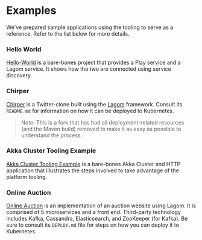 # Examples

We've prepared sample applications using the tooling to serve as a reference. Refer to the list below for more details.

### Hello World

[Hello-World](https://github.com/fsat/hello-reactive-tooling) is a bare-bones project that provides a Play service and a Lagom service. It shows how the two are connected using service discovery.

### Chirper

[Chirper](https://github.com/longshorej/lagom-java-chirper-tooling-example) is a Twitter-clone built using the [Lagom](https://www.lagomframework.com/) framework. Consult its `README.md` for information on how it can be deployed to Kubernetes.

> Note: This is a fork that has had all deployment-related resources (and the Maven build) removed to make it as easy as possible to understand the process.

### Akka Cluster Tooling Example

[Akka Cluster Tooling Example](https://github.com/longshorej/akka-cluster-tooling-example) is a bare-bones Akka Cluster and HTTP application that illustrates the steps involved to take advantage of the platform tooling.

### Online Auction

[Online Auction](https://github.com/longshorej/online-auction-scala-platform-tooling-example) is an implementation of an auction website using Lagom. It is comprised of 5 microservices and a front end. Third-party technology includes Kafka, Cassandra, Elasticsearch, and ZooKeeper (for Kafka). Be sure to consult its `DEPLOY.md` file for steps on how you can deploy it to Kubernetes.